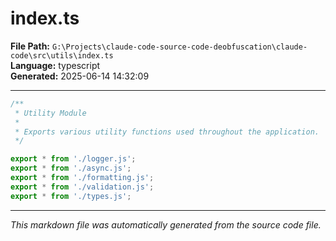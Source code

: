 # index.ts

**File Path:** `G:\Projects\claude-code-source-code-deobfuscation\claude-code\src\utils\index.ts`  
**Language:** typescript  
**Generated:** 2025-06-14 14:32:09

---

```typescript
/**
 * Utility Module
 * 
 * Exports various utility functions used throughout the application.
 */

export * from './logger.js';
export * from './async.js';
export * from './formatting.js';
export * from './validation.js';
export * from './types.js';
```

---

*This markdown file was automatically generated from the source code file.*
